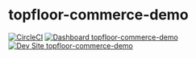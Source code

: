 # topfloor-commerce-demo

[![CircleCI](https://circleci.com/gh/bmcclure/topfloor-commerce-demo.svg?style=shield)](https://circleci.com/gh/bmcclure/topfloor-commerce-demo)
[![Dashboard topfloor-commerce-demo](https://img.shields.io/badge/dashboard-topfloor_commerce_demo-yellow.svg)](https://dashboard.pantheon.io/sites/b51a212d-9a69-47ce-a950-38fef729a10d#dev/code)
[![Dev Site topfloor-commerce-demo](https://img.shields.io/badge/site-topfloor_commerce_demo-blue.svg)](http://dev-topfloor-commerce-demo.pantheonsite.io/)